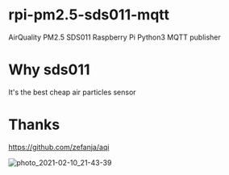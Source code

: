 # rpi-pm2.5-sds011-mqtt
AirQuality PM2.5 SDS011 Raspberry Pi Python3 MQTT publisher

# Why sds011
It's the best cheap air particles sensor

# Thanks
https://github.com/zefanja/aqi

![photo_2021-02-10_21-43-39](https://user-images.githubusercontent.com/6201068/107556188-25c2af80-6be9-11eb-966e-0cc1ef88e148.jpg)

